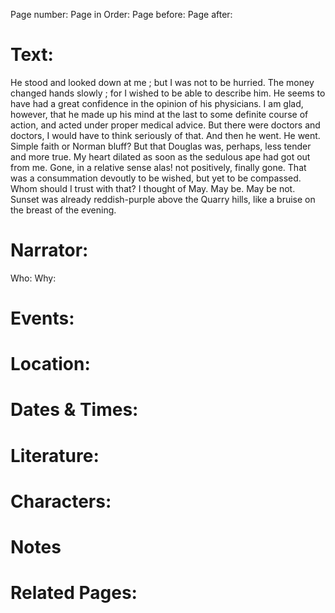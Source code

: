 Page number:
Page in Order:
Page before:
Page after:

# Text:
He stood and looked down at me ; but I was not to be hurried. The money changed hands slowly ; for I wished to be able to describe him. He seems to have had a great confidence in the opinion of his physicians. I am glad, however, that he made up his mind at the last to some definite course of action, and acted under proper medical advice. But there were doctors and doctors, I would have to think seriously of that. And then he went. He went. Simple faith or Norman bluff? But that Douglas was, perhaps, less tender and more true. My heart dilated as soon as the sedulous ape had got out from me. Gone, in a relative sense alas! not positively, finally gone. That was a consummation devoutly to be wished, but yet to be compassed. Whom should I trust with that? I thought of May. May be. May be not. Sunset was already reddish-purple above the Quarry hills, like a bruise on the breast of the evening.



# Narrator:
Who:
Why:

# Events:

# Location:

# Dates & Times:

# Literature:

# Characters:

# Notes

# Related Pages:

